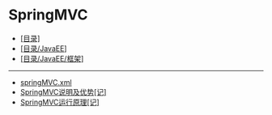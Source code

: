 # SpringMVC
- [[目录]](/)
- [[目录/JavaEE]](/JavaEE/)
- [[目录/JavaEE/框架]](/JavaEE/框架/)
---
- [springMVC.xml](/JavaEE/框架/SpringMVC/springMVC.xml)
- [SpringMVC说明及优势[记]](/JavaEE/框架/SpringMVC/SpringMVC说明及优势[记])
- [SpringMVC运行原理[记]](/JavaEE/框架/SpringMVC/SpringMVC运行原理[记])
